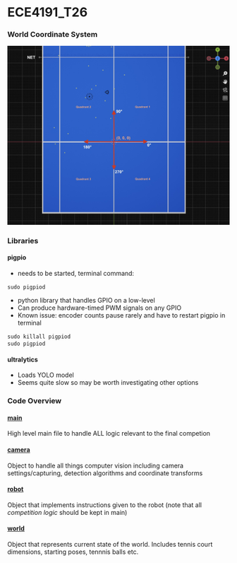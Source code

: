 # ECE4191_T26

### World Coordinate System

![world coordinates](world_coordinates.jpg)

### Libraries
#### pigpio
- needs to be started, terminal command: 
```
sudo pigpiod
```
- python library that handles GPIO on a low-level
- Can produce hardware-timed PWM signals on any GPIO
- Known issue: encoder counts pause rarely and have to restart pigpio in terminal
```
sudo killall pigpiod
sudo pigpiod
```

#### ultralytics
- Loads YOLO model
- Seems quite slow so may be worth investigating other options

### Code Overview

#### [main](main.py)
High level main file to handle ALL logic relevant to the final competion

#### [camera](camera.py)
Object to handle all things computer vision including camera settings/capturing, detection algorithms and coordinate transforms

#### [robot](robot.py)
Object that implements instructions given to the robot (note that all *competition logic* should be kept in main)

#### [world](world.py)
Object that represents current state of the world. Includes tennis court dimensions, starting poses, tennnis balls etc.
